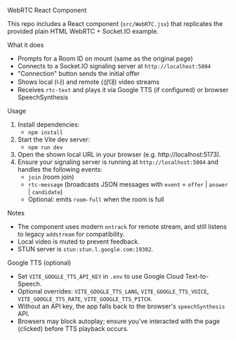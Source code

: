 WebRTC React Component

This repo includes a React component (`src/WebRTC.jsx`) that replicates the provided plain HTML WebRTC + Socket.IO example.

What it does
- Prompts for a Room ID on mount (same as the original page)
- Connects to a Socket.IO signaling server at `http://localhost:5004`
- "Connection" button sends the initial offer
- Shows local (나) and remote (상대) video streams
- Receives `rtc-text` and plays it via Google TTS (if configured) or browser SpeechSynthesis

Usage
1. Install dependencies:
   - `npm install`
2. Start the Vite dev server:
   - `npm run dev`
3. Open the shown local URL in your browser (e.g. http://localhost:5173).
4. Ensure your signaling server is running at `http://localhost:5004` and handles the following events:
   - `join` (room join)
   - `rtc-message` (broadcasts JSON messages with `event` = `offer` | `answer` | `candidate`)
   - Optional: emits `room-full` when the room is full

Notes
- The component uses modern `ontrack` for remote stream, and still listens to legacy `addstream` for compatibility.
- Local video is muted to prevent feedback.
- STUN server is `stun:stun.l.google.com:19302`.

Google TTS (optional)
- Set `VITE_GOOGLE_TTS_API_KEY` in `.env` to use Google Cloud Text-to-Speech.
- Optional overrides: `VITE_GOOGLE_TTS_LANG`, `VITE_GOOGLE_TTS_VOICE`, `VITE_GOOGLE_TTS_RATE`, `VITE_GOOGLE_TTS_PITCH`.
- Without an API key, the app falls back to the browser's `speechSynthesis` API.
- Browsers may block autoplay; ensure you've interacted with the page (clicked) before TTS playback occurs.
